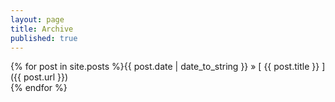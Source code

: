 ```yaml
---
layout: page
title: Archive
published: true
---
```


{% for post in site.posts %}{{ post.date | date_to_string }} &raquo; [ {{ post.title }} ]({{ post.url }})  
{% endfor %}
